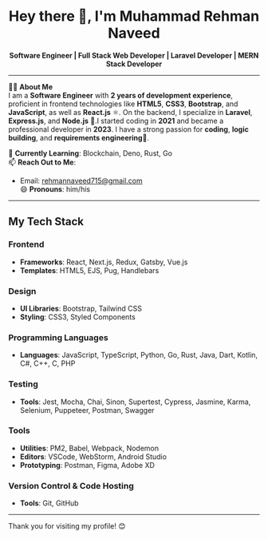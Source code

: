 <h1 align="center">Hey there 👋, I'm Muhammad Rehman Naveed</h1>

<p align="center">
  <strong>Software Engineer | Full Stack Web Developer | Laravel Developer | MERN Stack Developer</strong>
</p>

---

👨‍💻 **About Me**  
I am a **Software Engineer** with **2 years of development experience**, proficient in frontend technologies like **HTML5**, **CSS3**, **Bootstrap**, and **JavaScript**, as well as **React.js** ⚛️. On the backend, I specialize in **Laravel**, **Express.js**, and **Node.js** 🌱.I started coding in **2021** and became a professional developer in **2023**. I have a strong passion for **coding**, **logic building**, and **requirements engineering**🌟.

🌱 **Currently Learning**: Blockchain, Deno, Rust, Go  
📫 **Reach Out to Me**:  
   - Email: [rehmannaveed715@gmail.com](mailto:rehmannaveed715@gmail.com)  
😄 **Pronouns**: him/his  

---

## My Tech Stack

### Frontend
- **Frameworks**: React, Next.js, Redux, Gatsby, Vue.js 
- **Templates**: HTML5, EJS, Pug, Handlebars  

### Design
- **UI Libraries**: Bootstrap, Tailwind CSS
- **Styling**: CSS3, Styled Components  

### Programming Languages
- **Languages**: JavaScript, TypeScript, Python, Go, Rust, Java, Dart, Kotlin, C#, C++, C, PHP  

### Testing
- **Tools**: Jest, Mocha, Chai, Sinon, Supertest, Cypress, Jasmine, Karma, Selenium, Puppeteer, Postman, Swagger  

### Tools
- **Utilities**: PM2, Babel, Webpack, Nodemon  
- **Editors**: VSCode, WebStorm, Android Studio  
- **Prototyping**: Postman, Figma, Adobe XD  
 
### Version Control & Code Hosting
- **Tools**: Git, GitHub  
 
---

Thank you for visiting my profile! 😊
